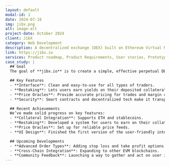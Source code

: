 ```yaml
---
layout: default
modal-id: 1
date: 2024-07-18
img: jibx.png
alt: image-alt
project-date: October 2024
client: JibX
category: Web Development
description: A decentralized exchange (DEX) built on Ethereum Virtual Machine (EVM)-compatible blockchains. It supports perpetual futures trading, allowing users to trade digital assets with high leverage.
link: https://jibx.io
services: Product roadmap, Product Requirements, User stories, Prototyping, Glossary
case_study: |
  ## Goal
  The goal of **jibx.io** is to create a simple, effective perpetual DEX. We’ve added restaking mechanisms so users can generate extra income, which helps reduce their fees and improve their trading experience.

  ## Key Features
  - **Interface**: Clean and easy-to-use for all types of traders.
  - **Restaking**: Lets users earn yields on their deposited collateral.
  - **Price Oracles**: Provide accurate pricing for trades and margin calculations.
  - **Security**: Smart contracts and decentralized tech make it transparent and safe.

  ## Recent Achievements
  We’ve made solid progress on key features:
  - **Collateral Integration**: Supports ETH and stablecoins.
  - **Restaking**: Developed a system for users to earn on their collateral.
  - **Price Oracles**: Set up for reliable price feeds.
  - **UI Design**: Finished the first version of the user-friendly interface.

  ## Upcoming Developments
  - **Advanced Order Types**: Adding stop loss and take profit options.
  - **Cross-Chain Integration**: Expanding to other EVM blockchains.
  - **Community Feedback**: Launching a way to gather and act on user input.
---
```

